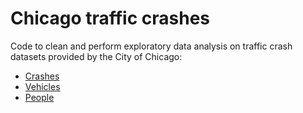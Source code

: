# Chicago traffic crashes

Code to clean and perform exploratory data analysis on traffic crash datasets provided by the City of Chicago:
* [Crashes](https://data.cityofchicago.org/Transportation/Traffic-Crashes-Crashes/85ca-t3if)
* [Vehicles](https://data.cityofchicago.org/Transportation/Traffic-Crashes-Vehicles/68nd-jvt3)
* [People](https://data.cityofchicago.org/Transportation/Traffic-Crashes-People/u6pd-qa9d)